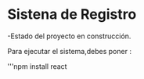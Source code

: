 <h1> Sistena de Registro </h1>

-Estado del proyecto en construcción.

Para ejecutar el sistema,debes poner :

'''npm install react
